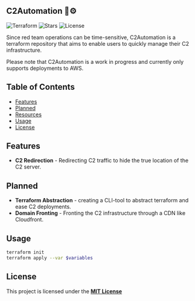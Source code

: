 ## C2Automation 🤖⚙️
![Terraform](https://img.shields.io/badge/made%20with-Terraform-blueviolet)
![Stars](https://img.shields.io/github/stars/ncerne00/C2Automation)
![License](https://img.shields.io/github/license/ncerne00/C2Automation)

Since red team operations can be time-sensitive, C2Automation is a terraform repository that aims to enable users to quickly manage their C2 infrastructure. 

Please note that C2Automation is a work in progress and currently only supports deployments to AWS. 

## Table of Contents

* [Features](#features)
* [Planned](#planned)
* [Resources](#resources)
* [Usage](#usage)
* [License](#license)

## Features

- **C2 Redirection** - Redirecting C2 traffic to hide the true location of the C2 server.

## Planned
- **Terraform Abstraction** - creating a CLI-tool to abstract terraform and ease C2 deployments.
- **Domain Fronting** - Fronting the C2 infrastructure through a CDN like Cloudfront. 

## Usage
```sh
terraform init
terraform apply --var $variables
```

## License
This project is licensed under the [**MIT License**](/License)
